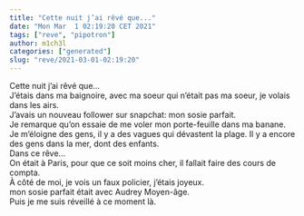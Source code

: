 ```yaml
---
title: "Cette nuit j’ai rêvé que..."
date: "Mon Mar  1 02:19:20 CET 2021"
tags: ["reve", "pipotron"]
author: m1ch3l
categories: ["generated"]
slug: "reve/2021-03-01-02:19:20"
---
```


Cette nuit j’ai rêvé que...<br>
J’étais dans ma baignoire, avec ma soeur qui n’était pas ma soeur, je volais dans les airs.<br>
J’avais un nouveau follower sur snapchat: mon sosie parfait.<br>
Je remarque qu’on essaie de me voler mon porte-feuille dans ma banane. Je m’éloigne des gens, il y a des vagues qui dévastent la plage. Il y a encore des gens dans la mer, dont des enfants.<br>
Dans ce rêve...<br>
On était à Paris, pour que ce soit moins cher, il fallait faire des cours de compta.<br>
À côté de moi, je vois un faux policier, j’étais joyeux.<br>
mon sosie parfait était avec Audrey Moyen-âge.<br>
Puis je me suis réveillé à ce moment là.<br>
